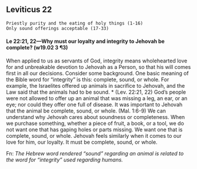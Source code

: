 ## Leviticus 22

```
Priestly purity and the eating of holy things (1-16)
Only sound offerings acceptable (17-33)
```

#### Le 22:21, 22​—Why must our loyalty and integrity to Jehovah be complete? (w19.02 3 ¶3)

When applied to us as servants of God, integrity means wholehearted love for and unbreakable devotion to Jehovah as a Person, so that his will comes first in all our decisions. Consider some background. One basic meaning of the Bible word for “integrity” is this: complete, sound, or whole. For example, the Israelites offered up animals in sacrifice to Jehovah, and the Law said that the animals had to be sound. * (Lev. 22:21, 22) God’s people were not allowed to offer up an animal that was missing a leg, an ear, or an eye; nor could they offer one full of disease. It was important to Jehovah that the animal be complete, sound, or whole. (Mal. 1:6-9) We can understand why Jehovah cares about soundness or completeness. When we purchase something, whether a piece of fruit, a book, or a tool, we do not want one that has gaping holes or parts missing. We want one that is complete, sound, or whole. Jehovah feels similarly when it comes to our love for him, our loyalty. It must be complete, sound, or whole.

Fn: *The Hebrew word rendered “sound” regarding an animal is related to the word for “integrity” used regarding humans.*
